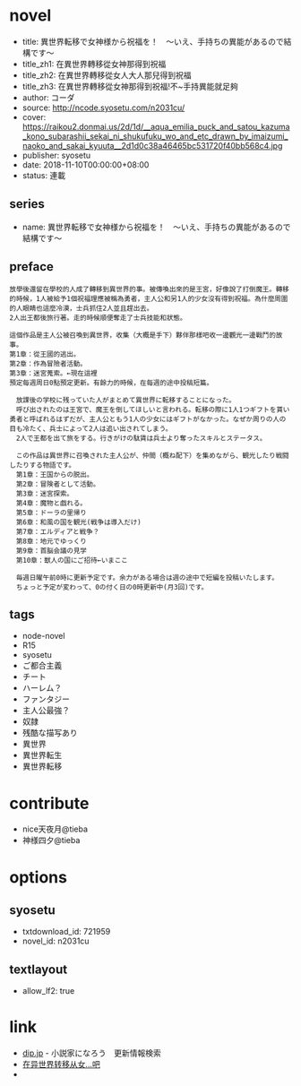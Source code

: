 # novel

- title: 異世界転移で女神様から祝福を！　～いえ、手持ちの異能があるので結構です～
- title_zh1: 在異世界轉移從女神那得到祝福
- title_zh2: 在異世界轉移從女人大人那兒得到祝福
- title_zh3: 在異世界轉移從女神那得到祝福!不~手持異能就足夠
- author: コーダ
- source: http://ncode.syosetu.com/n2031cu/
- cover: https://raikou2.donmai.us/2d/1d/__aqua_emilia_puck_and_satou_kazuma_kono_subarashii_sekai_ni_shukufuku_wo_and_etc_drawn_by_imaizumi_naoko_and_sakai_kyuuta__2d1d0c38a46465bc531720f40bb568c4.jpg
- publisher: syosetu
- date: 2018-11-10T00:00:00+08:00
- status: 連載

## series

- name: 異世界転移で女神様から祝福を！　～いえ、手持ちの異能があるので結構です～

## preface


```
放學後還留在學校的人成了轉移到異世界的事。被傳喚出來的是王宮，好像說了打倒魔王。轉移的時候，1人被給予1個祝福理應被稱為勇者，主人公和另1人的少女沒有得到祝福。為什麼周圍的人眼睛也這麼冷漠，士兵抓住2人並且趕出去。
2人出王都後旅行著。走的時候順便奪走了士兵技能和狀態。

這個作品是主人公被召喚到異世界，收集（大概是手下）夥伴那樣吧收一邊觀光一邊戰鬥的故事。
第1章：從王國的逃出。
第2章：作為冒險者活動。
第3章：迷宮蒐索。←現在這裡
預定每週周日0點預定更新。有餘力的時候，在每週的途中投稿短篇。

　放課後の学校に残っていた人がまとめて異世界に転移することになった。
　呼び出されたのは王宮で、魔王を倒してほしいと言われる。転移の際に1人1つギフトを貰い勇者と呼ばれるはずだが、主人公ともう1人の少女にはギフトがなかった。なぜか周りの人の目も冷たく、兵士によって2人は追い出されてしまう。
　2人で王都を出て旅をする。行きがけの駄賃は兵士より奪ったスキルとステータス。

　この作品は異世界に召喚された主人公が、仲間（概ね配下）を集めながら、観光したり戦闘したりする物語です。
　第1章：王国からの脱出。
　第2章：冒険者として活動。
　第3章：迷宮探索。
　第4章：魔物と戯れる。
　第5章：ドーラの里帰り
　第6章：和風の国を観光(戦争は導入だけ)
　第7章：エルディアと戦争？
　第8章：地元でゆっくり
　第9章：首脳会議の見学
　第10章：獣人の国にご招待←いまここ

　毎週日曜午前0時に更新予定です。余力がある場合は週の途中で短編を投稿いたします。
　ちょっと予定が変わって、0の付く日の0時更新中(月3回)です。
```

## tags

- node-novel
- R15
- syosetu
- ご都合主義
- チート
- ハーレム？
- ファンタジー
- 主人公最強？
- 奴隷
- 残酷な描写あり
- 異世界
- 異世界転生
- 異世界転移


# contribute

- nice天夜月@tieba
- 神様四夕@tieba

# options

## syosetu

- txtdownload_id: 721959
- novel_id: n2031cu

## textlayout

- allow_lf2: true

# link

- [dip.jp](https://narou.nar.jp/search.php?text=n2031cu&novel=all&genre=all&new_genre=all&length=0&down=0&up=100) - 小説家になろう　更新情報検索
- [在异世界转移从女...吧](https://tieba.baidu.com/f?kw=%E5%9C%A8%E5%BC%82%E4%B8%96%E7%95%8C%E8%BD%AC%E7%A7%BB%E4%BB%8E%E5%A5%B3%E7%A5%9E%E9%82%A3%E5%BE%97%E5%88%B0%E7%A5%9D%E7%A6%8F&ie=utf-8 "在异世界转移从女神那得到祝福")
- 


